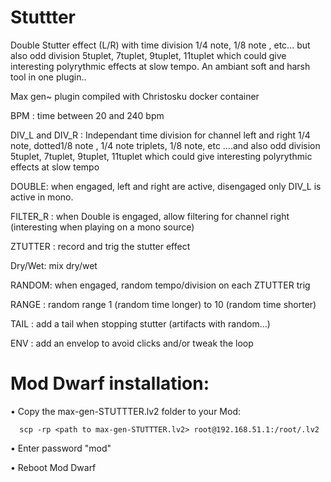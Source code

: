 # Stuttter
Double Stutter effect (L/R) with time division 1/4 note, 1/8 note , etc...
but also odd division 5tuplet, 7tuplet, 9tuplet, 11tuplet which could give interesting polyrythmic effects at slow tempo. An ambiant soft and harsh tool in one plugin..


Max gen~ plugin compiled with Christosku docker container

BPM : time between 20 and 240 bpm

DIV_L  and  DIV_R : Independant time division for channel left and right  1/4 note, dotted1/8 note , 1/4 note triplets, 1/8 note, etc ….and also odd division 5tuplet, 7tuplet, 9tuplet, 11tuplet which could give interesting polyrythmic effects at slow tempo

DOUBLE: when engaged, left and right are active, disengaged only DIV_L is active in mono.

FILTER_R :  when Double is engaged, allow filtering for channel right (interesting when playing on a mono source)

ZTUTTER :  record and trig the stutter effect

Dry/Wet:  mix dry/wet

RANDOM: when engaged, random tempo/division on each ZTUTTER trig

RANGE : random range 1 (random time longer) to 10 (random time shorter)

TAIL : add a tail when stopping stutter (artifacts with random…)

ENV : add an envelop to avoid clicks and/or tweak the loop



# Mod Dwarf installation:

• Copy the max-gen-STUTTTER.lv2 folder to your Mod:
```
  scp -rp <path to max-gen-STUTTTER.lv2> root@192.168.51.1:/root/.lv2
  ```
  
• Enter password "mod"

• Reboot Mod Dwarf
